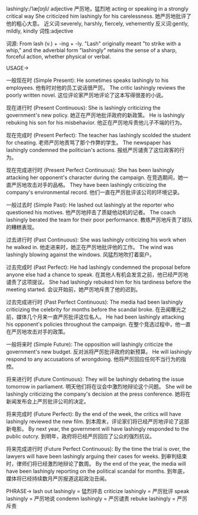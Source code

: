 lashingly:/ˈlæʃɪŋli/
adjective
严厉地，猛烈地
acting or speaking in a strongly critical way
She criticized him lashingly for his carelessness. 她严厉地批评了他的粗心大意。
近义词:severely, harshly, fiercely, vehemently
反义词:gently, mildly, kindly
词性:adjective

词源:
From lash (v.) + -ing + -ly.  "Lash" originally meant "to strike with a whip," and the adverbial form "lashingly" retains the sense of a sharp, forceful action, whether physical or verbal.

USAGE->

一般现在时 (Simple Present):
He sometimes speaks lashingly to his employees. 他有时对他的员工说话很严厉。
The critic lashingly reviews the poorly written novel.  这位评论家严厉地评论了这本写得很差的小说。

现在进行时 (Present Continuous):
She is lashingly criticizing the government's new policy. 她正在严厉地批评政府的新政策。
He is lashingly rebuking his son for his misbehavior. 他正在严厉地斥责他儿子不端的行为。

现在完成时 (Present Perfect):
The teacher has lashingly scolded the student for cheating. 老师严厉地责骂了那个作弊的学生。
The newspaper has lashingly condemned the politician's actions. 报纸严厉谴责了这位政客的行为。

现在完成进行时 (Present Perfect Continuous):
She has been lashingly attacking her opponent's character during the campaign. 在竞选期间，她一直严厉地攻击对手的品格。
They have been lashingly criticizing the company's environmental record.  他们一直在严厉批评该公司的环境记录。


一般过去时 (Simple Past):
He lashed out lashingly at the reporter who questioned his motives. 他严厉地抨击了质疑他动机的记者。
The coach lashingly berated the team for their poor performance. 教练严厉地斥责了球队的糟糕表现。

过去进行时 (Past Continuous):
She was lashingly criticizing his work when he walked in. 他走进来时，她正在严厉地批评他的工作。
The wind was lashingly blowing against the windows.  风猛烈地吹打着窗户。


过去完成时 (Past Perfect):
He had lashingly condemned the proposal before anyone else had a chance to speak. 在其他人有机会发言之前，他已经严厉地谴责了这项提议。
She had lashingly rebuked him for his tardiness before the meeting started. 会议开始前，她严厉地斥责了他的迟到。


过去完成进行时 (Past Perfect Continuous):
The media had been lashingly criticizing the celebrity for months before the scandal broke. 在丑闻曝光之前，媒体几个月来一直严厉批评这位名人。
He had been lashingly attacking his opponent's policies throughout the campaign. 在整个竞选过程中，他一直在严厉地攻击对手的政策。


一般将来时 (Simple Future):
The opposition will lashingly criticize the government's new budget. 反对派将严厉批评政府的新预算。
He will lashingly respond to any accusations of wrongdoing. 他将严厉回应任何不当行为的指控。


将来进行时 (Future Continuous):
They will be lashingly debating the issue tomorrow in parliament. 明天他们将在议会中激烈地辩论这个问题。
She will be lashingly criticizing the company's decision at the press conference. 她将在新闻发布会上严厉批评公司的决定。


将来完成时 (Future Perfect):
By the end of the week, the critics will have lashingly reviewed the new film. 到本周末，评论家们将已经严厉地评论了这部新电影。
By next year, the government will have lashingly responded to the public outcry. 到明年，政府将已经严厉回应了公众的强烈抗议。

将来完成进行时 (Future Perfect Continuous):
By the time the trial is over, the lawyers will have been lashingly arguing their cases for weeks.  到审判结束时，律师们将已经激烈地辩论了数周。
By the end of the year, the media will have been lashingly reporting on the political scandal for months. 到年底，媒体将已经持续数月严厉报道这起政治丑闻。


PHRASE->
lash out lashingly = 猛烈抨击
criticize lashingly = 严厉批评
speak lashingly = 严厉地说
condemn lashingly = 严厉谴责
rebuke lashingly = 严厉斥责
